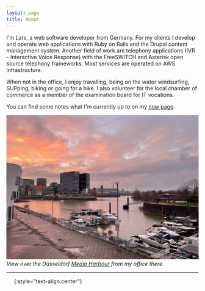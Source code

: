 ```yaml
---
layout: page
title: About
---
```


I'm Lars, a web software developer from Germany. For my clients I develop and operate web applications with Ruby on Rails and the Drupal content management system. Another field of work are telephony applications (IVR - Interactive Voice Response) with the FreeSWITCH and Asterisk open source telephony frameworks. Most services are operated on AWS infrastructure.

When not in the office, I enjoy travelling, being on the water windsurfing, SUPping, biking or going for a hike. I also volunteer for the local chamber of commerce as a member of the examination board for IT vocations.

You can find some notes what I'm currently up to on my [now page](/now/).

![Düsseldorf Media Harbour](/images/dus-mediaharbour.jpeg)
*View over the Düsseldorf <a href="https://www.duesseldorf.de/international/tourism/discover/media-harbour.html
">Media Harbour</a> from my office there.*

---

<a rel="me" href="https://ruby.social/@lape"><i data-feather="message-circle"></i></a>&nbsp;&nbsp;<a href="mailto:hello@larsp.dev"><i data-feather="mail"></i></a>&nbsp;&nbsp;<a href="https://github.com/lape"><i data-feather="github"></i></a>
{:style="text-align:center"}
